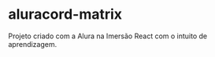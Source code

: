 # aluracord-matrix

<p>Projeto criado com a Alura na Imersão React com o intuito de aprendizagem.</p>
